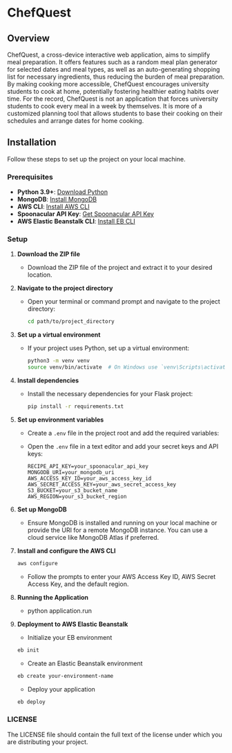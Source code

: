 # ChefQuest

## Overview
ChefQuest, a cross-device interactive web application, aims to simplify meal preparation. It offers features such as a random meal plan generator for selected dates and meal types, as well as an auto-generating shopping list for necessary ingredients, thus reducing the burden of meal preparation. By making cooking more accessible, ChefQuest encourages university students to cook at home, potentially fostering healthier eating habits over time. For the record, ChefQuest is not an application that forces university students to cook every meal in a week by themselves. It is more of a customized planning tool that allows students to base their cooking on their schedules and arrange dates for home cooking. 

## Installation
Follow these steps to set up the project on your local machine.

### Prerequisites
- **Python 3.9+**: [Download Python](https://www.python.org/downloads/)
- **MongoDB**: [Install MongoDB](https://docs.mongodb.com/manual/installation/)
- **AWS CLI**: [Install AWS CLI](https://aws.amazon.com/cli/)
- **Spoonacular API Key**: [Get Spoonacular API Key](https://spoonacular.com/food-api)
- **AWS Elastic Beanstalk CLI**: [Install EB CLI](https://docs.aws.amazon.com/elasticbeanstalk/latest/dg/eb-cli3-install.html)


### Setup
1. **Download the ZIP file**
   - Download the ZIP file of the project and extract it to your desired location.


2. **Navigate to the project directory**
   - Open your terminal or command prompt and navigate to the project directory:
     ```sh
     cd path/to/project_directory
     ```

3. **Set up a virtual environment**
   - If your project uses Python, set up a virtual environment:
     ```sh
     python3 -m venv venv
     source venv/bin/activate  # On Windows use `venv\Scripts\activate`
     ```
4. **Install dependencies**
   - Install the necessary dependencies for your Flask project:
     ```sh
     pip install -r requirements.txt

5. **Set up environment variables**
   - Create a `.env` file in the project root and add the required variables:
   
   - Open the `.env` file in a text editor and add your secret keys and API keys:
       ```plaintext
       RECIPE_API_KEY=your_spoonacular_api_key
       MONGODB_URI=your_mongodb_uri
       AWS_ACCESS_KEY_ID=your_aws_access_key_id
       AWS_SECRET_ACCESS_KEY=your_aws_secret_access_key
       S3_BUCKET=your_s3_bucket_name
       AWS_REGION=your_s3_bucket_region
       ```
6. **Set up MongoDB**
   - Ensure MongoDB is installed and running on your local machine or provide the URI for a remote MongoDB instance. You can use a cloud service like MongoDB Atlas if preferred.

7. **Install and configure the AWS CLI**
    ```sh
    aws configure
    ```
    - Follow the prompts to enter your AWS Access Key ID, AWS Secret Access Key, and the default region.

8. **Running the Application**
    - python application.run

9. **Deployment to AWS Elastic Beanstalk**
   - Initialize your EB environment
   ```sh
   eb init
   ```
   - Create an Elastic Beanstalk environment
   ```sh
   eb create your-environment-name
   ```
   - Deploy your application
   ```sh
   eb deploy
   ```

### LICENSE
The LICENSE file should contain the full text of the license under which you are distributing your project.
